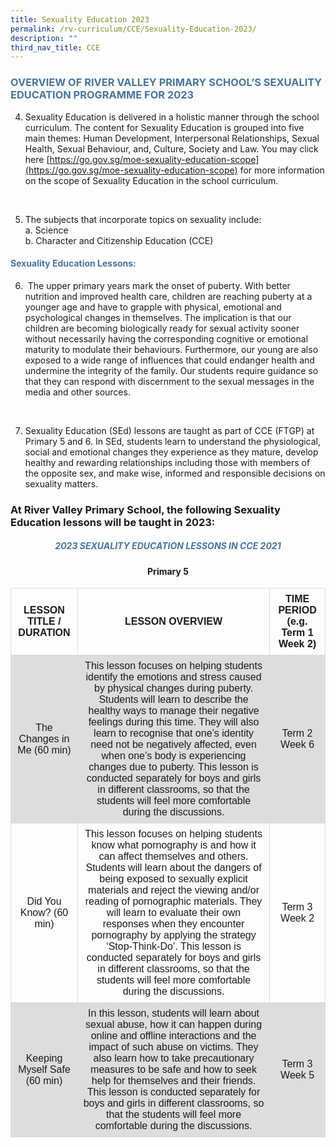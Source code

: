 ```yaml
---
title: Sexuality Education 2023
permalink: /rv-curriculum/CCE/Sexuality-Education-2023/
description: ""
third_nav_title: CCE
---
```

### <font color="49759A"> OVERVIEW OF RIVER VALLEY PRIMARY SCHOOL’S SEXUALITY EDUCATION PROGRAMME FOR 2023 </font>

4.	Sexuality Education is delivered in a holistic manner through the school curriculum. The content for Sexuality Education is grouped into five main themes: Human Development, Interpersonal Relationships, Sexual Health, Sexual Behaviour, and, Culture, Society and Law. You may click here [https://go.gov.sg/moe-sexuality-education-scope](https://go.gov.sg/moe-sexuality-education-scope) for more information on the scope of Sexuality Education in the school curriculum.
<br>

5.	The subjects that incorporate topics on sexuality include: <br>
a.	Science <br>
b.	Character and Citizenship Education (CCE)<br>

#### <font color="49759A"> Sexuality Education Lessons: </font>

6. &nbsp;The upper primary years mark the onset of puberty. With better nutrition and improved health care, children are reaching puberty at a younger age and have to grapple with physical, emotional and psychological changes in themselves. The implication is that our children are becoming biologically ready for sexual activity sooner without necessarily having the corresponding cognitive or emotional maturity to modulate their behaviours. Furthermore, our young are also exposed to a wide range of influences that could endanger health and undermine the integrity of the family. Our students require guidance so that they can respond with discernment to the sexual messages in the media and other sources.
<br>

7.  Sexuality Education (SEd) lessons are taught as part of CCE (FTGP) at Primary 5 and 6. In SEd, students learn to understand the physiological, social and emotional changes they experience as they mature, develop healthy and rewarding relationships including those with members of the opposite sex, and make wise, informed and responsible decisions on sexuality matters. <br>

	
### At River Valley Primary School, the following Sexuality Education lessons will be taught in 2023:
	
##### <center><font color="49759A"> 2023 SEXUALITY EDUCATION LESSONS IN CCE 2021 </font></center>

#### <center> Primary 5 </center>

<style>
table {
  font-family: arial, sans-serif;
  border-collapse: collapse;
  width: 100%;
}

td, th {
  border: 1px solid #dddddd;
  text-align: center;
  padding: 8px;
}
	
tr:nth-child(even) {
  background-color: #dddddd;
}
</style>

<table>
  <tbody><tr>
		<th>LESSON TITLE / DURATION</th>
    <th><center>LESSON OVERVIEW</center></th>
    <th>TIME PERIOD (e.g. Term 1 Week 2)
</th>
  </tr>
  <tr>
    <td>The Changes in Me (60 min)
</td>
    <td>This lesson focuses on helping students identify the emotions and stress caused by physical changes during puberty. Students will learn to describe the healthy ways to manage their negative feelings during this time. They will also learn to recognise that one’s identity need not be negatively affected, even when one’s body is experiencing changes due to puberty. 
This lesson is conducted separately for boys and girls in different classrooms, so that the students will feel more comfortable during the discussions.
</td>
    <td>Term 2 Week 6</td>
  </tr>
  <tr>
    <td>Did You Know? (60 min)
</td>
    <td>This lesson focuses on helping students know what pornography is and how it can affect themselves and others. Students will learn about the dangers of being exposed to sexually explicit materials and reject the viewing and/or reading of pornographic materials. They will learn to evaluate their own responses when they encounter pornography by applying the strategy ‘Stop-Think-Do’. This lesson is conducted separately for boys and girls in different classrooms, so that the students will feel more comfortable during the discussions.</td>
    <td>Term 3 Week 2</td>
  </tr>
  <tr>
    <td>Keeping Myself Safe (60 min)
</td>
    <td>In this lesson, students will learn about sexual abuse, how it can happen during online and offline interactions and the impact of such abuse on victims. They also learn how to take precautionary measures to be safe and how to seek help for themselves and their friends.
This lesson is conducted separately for boys and girls in different classrooms, so that the students will feel more comfortable during the discussions.
</td>
    <td>Term 3 Week 5</td>
  </tr>
</tbody></table>